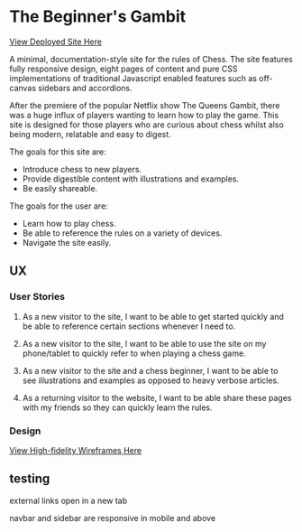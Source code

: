 # The Beginner's Gambit

[View Deployed Site Here](https://arlandfran.github.io/the-beginners-gambit/)

A minimal, documentation-style site for the rules of Chess. The site features fully responsive design, eight pages of content and pure CSS implementations of traditional Javascript enabled features such as off-canvas sidebars and accordions.

After the premiere of the popular Netflix show The Queens Gambit, there was a huge influx of players wanting to learn how to play the game. This site is designed for those players who are curious about chess whilst also being modern, relatable and easy to digest.

The goals for this site are:

- Introduce chess to new players.
- Provide digestible content with illustrations and examples.
- Be easily shareable.

The goals for the user are:

- Learn how to play chess.
- Be able to reference the rules on a variety of devices.
- Navigate the site easily.

## UX

### User Stories

1. As a new visitor to the site, I want to be able to get started quickly and be able to reference certain sections whenever I need to.

2. As a new visitor to the site, I want to be able to use the site on my phone/tablet to quickly refer to when playing a chess game.

3. As a new visitor to the site and a chess beginner, I want to be able to see illustrations and examples as opposed to heavy verbose articles.

4. As a returning visitor to the website, I want to be able share these pages with my friends so they can quickly learn the rules.

### Design

[View High-fidelity Wireframes Here](wireframes.md)

## testing

external links open in a new tab

navbar and sidebar are responsive in mobile and above
